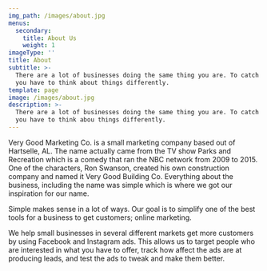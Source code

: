 ```yaml
---
img_path: /images/about.jpg
menus:
  secondary:
    title: About Us
    weight: 1
imageType: ''
title: About
subtitle: >-
  There are a lot of businesses doing the same thing you are. To catch attention
  you have to think about things differently.
template: page
image: /images/about.jpg
description: >-
  There are a lot of businesses doing the same thing you are. To catch attention
  you have to think abou things differently.
---
```


Very Good Marketing Co. is a small marketing company based out of Hartselle, AL. The name
actually came from the TV show Parks and Recreation which is a comedy that ran the NBC
network from 2009 to 2015. One of the characters, Ron Swanson, created his own
construction company and named it Very Good Building Co. Everything about the business,
including the name was simple which is where we got our inspiration for our name.

Simple makes sense in a lot of ways. Our goal is to simplify one of the best tools for a
business to get customers; online marketing.

We help small businesses in several different markets get more customers by using Facebook
and Instagram ads. This allows us to target people who are interested in what you have to
offer, track how affect the ads are at producing leads, and test the ads to tweak and make
them better.
